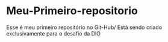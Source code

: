 # Meu-Primeiro-repositorio
Esse é meu primeiro repositório no Git-Hub/
Está sendo criado exclusivamente para o desafio da DIO
